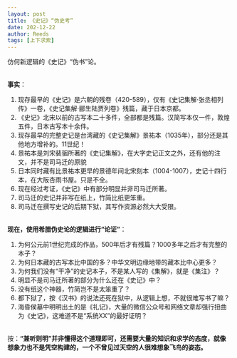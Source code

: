 ```yaml
---
layout: post
title: 《史记》“伪史考”
date: 202-12-22
author: Reeds
tags: [上下求索]
---
```


 

仿何新逻辑的《史记》“伪书”论。

<!--- more --->

  

<br/>**事实**：

1. 现存最早的《史记》是六朝的残卷（420-589），仅有《史记集解·张丞相列传》一卷，《史记集解·郦生陆贾列卷》残篇，藏于日本京都。
2. 《史记》北宋以前的古写本二十多件，全部都是残篇。汉简写本仅一件，敦煌五件，日本古写本十余件。
3. 现存最早的完整史记是台湾藏的《史记集解》景祐本（1035年），部分还是其他地方增补的。11世纪！
4. 景祐本是刘宋裴骃所著的《史记集解》，在大字史记正文之外，还有他的注文，并不是司马迁的原貌
5. 日本同时藏有比景祐本更早的景德年间北宋刻本（1004-1007），史记十四行本，在大阪杏雨书屋。只是不全。
6. 现在经过考证，《史记》中有部分明显并非司马迁所著。
7. 司马迁的史记并非写在纸上，竹简比纸更笨重。
8. 司马迁在撰写史记的后期下狱，其写作资源必然大大受限。

  

<br/>**现在，使用希腊伪史论的逻辑进行“论证”**：

1. 为何公元前1世纪完成的作品，500年后才有残篇？1000多年之后才有完整的本子？
2. 为何日本藏的古写本比中国的多？中华文明边缘地带的藏本比中心更多？
3. 为何我们没有“干净”的史记本子，不是某人写的《集解》，就是《集注》？
4. 明显不是司马迁所著的部分为什么还在《史记》中？
5. 没有纸这个神器，竹简岂不是太笨重了？
6. 都下狱了，按《汉书》的说法还死在狱中，从逻辑上想，不就很难写书了嘛？
7. 海昏侯墓中明明出土的是《礼记》，大量的微信公众号和网络文章却强行扭曲为《史记》，这难道不是“系统XX”的最好证明？

  

<br/>按：**“兼听则明”并非懂得这个道理即可，还需要大量的知识和求学的态度，就像想象力也不是凭空构建的，一个不曾见过天空的人很难想象飞鸟的姿态。**